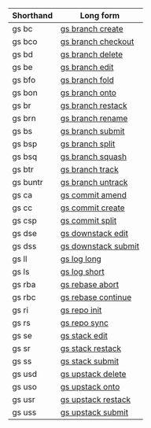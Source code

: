 | **Shorthand** | **Long form** |
|  --- | --- |
| gs bc | [gs branch create](/cli/reference.md#gs-branch-create) |
| gs bco | [gs branch checkout](/cli/reference.md#gs-branch-checkout) |
| gs bd | [gs branch delete](/cli/reference.md#gs-branch-delete) |
| gs be | [gs branch edit](/cli/reference.md#gs-branch-edit) |
| gs bfo | [gs branch fold](/cli/reference.md#gs-branch-fold) |
| gs bon | [gs branch onto](/cli/reference.md#gs-branch-onto) |
| gs br | [gs branch restack](/cli/reference.md#gs-branch-restack) |
| gs brn | [gs branch rename](/cli/reference.md#gs-branch-rename) |
| gs bs | [gs branch submit](/cli/reference.md#gs-branch-submit) |
| gs bsp | [gs branch split](/cli/reference.md#gs-branch-split) |
| gs bsq | [gs branch squash](/cli/reference.md#gs-branch-squash) |
| gs btr | [gs branch track](/cli/reference.md#gs-branch-track) |
| gs buntr | [gs branch untrack](/cli/reference.md#gs-branch-untrack) |
| gs ca | [gs commit amend](/cli/reference.md#gs-commit-amend) |
| gs cc | [gs commit create](/cli/reference.md#gs-commit-create) |
| gs csp | [gs commit split](/cli/reference.md#gs-commit-split) |
| gs dse | [gs downstack edit](/cli/reference.md#gs-downstack-edit) |
| gs dss | [gs downstack submit](/cli/reference.md#gs-downstack-submit) |
| gs ll | [gs log long](/cli/reference.md#gs-log-long) |
| gs ls | [gs log short](/cli/reference.md#gs-log-short) |
| gs rba | [gs rebase abort](/cli/reference.md#gs-rebase-abort) |
| gs rbc | [gs rebase continue](/cli/reference.md#gs-rebase-continue) |
| gs ri | [gs repo init](/cli/reference.md#gs-repo-init) |
| gs rs | [gs repo sync](/cli/reference.md#gs-repo-sync) |
| gs se | [gs stack edit](/cli/reference.md#gs-stack-edit) |
| gs sr | [gs stack restack](/cli/reference.md#gs-stack-restack) |
| gs ss | [gs stack submit](/cli/reference.md#gs-stack-submit) |
| gs usd | [gs upstack delete](/cli/reference.md#gs-upstack-delete) |
| gs uso | [gs upstack onto](/cli/reference.md#gs-upstack-onto) |
| gs usr | [gs upstack restack](/cli/reference.md#gs-upstack-restack) |
| gs uss | [gs upstack submit](/cli/reference.md#gs-upstack-submit) |
